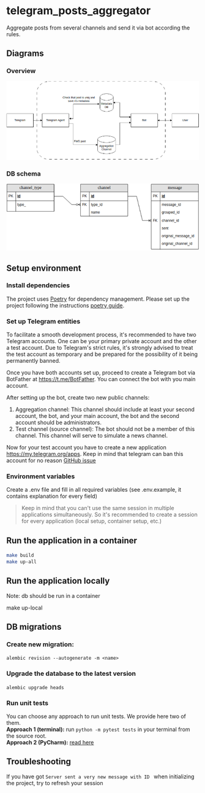 # telegram_posts_aggregator

Aggregate posts from several channels and send it via bot according the rules.

## Diagrams
### Overview
![ALT TEXT](./documentaion/diagrams/overview_diagram.png)
### DB schema
![ALT TEXT](./documentaion/diagrams/metadata_db.png)



## Setup environment

### Install dependencies

The project uses [Poetry](https://python-poetry.org/)  for dependency management. Please set up the project following the instructions [poetry guide](https://python-poetry.org/docs/basic-usage/#initialising-a-pre-existing-project).

### Set up Telegram entities

To facilitate a smooth development process, it's recommended to have two Telegram accounts. One can be your primary
private account and the other a test account. Due to Telegram's strict rules, it's strongly advised to treat the test
account as temporary and be prepared for the possibility of it being permanently banned.

Once you have both accounts set up, proceed to create a Telegram bot via BotFather at https://t.me/BotFather. You can
connect the bot with you main account.

After setting up the bot, create two new public channels: <br/>

1. Aggregation channel: This channel should include at least your second account, the bot, and your main account,
   the bot and the second account should be administrators.
2. Test channel (source channel): The bot should not be a member of this channel. This channel will serve to simulate a
   news channel.

Now for your test account you have to create a new application https://my.telegram.org/apps. Keep in mind that telegram
can ban this account for no reason [GitHub issue](https://github.com/lonamiwebs/telethon/issues/824)



### Environment variables

Create a .env file and fill in all required variables (see .env.example, it contains explanation for every field)
> Keep in mind that you can't use the same session in multiple applications simultaneously. So it's recommended to
> create a session for every application (local setup, container setup, etc.)

## Run the application in a container

```sh
make build
make up-all
```

## Run the application locally
Note: db should be run in a container

make up-local

## DB migrations

### Create new migration:

`alembic revision --autogenerate -m <name>`

### Upgrade the database to the latest version

`alembic upgrade heads`

### Run unit tests

You can choose any approach to run unit tests. We provide here two of them. <br>
**Approach 1 (terminal):** run `python -m pytest tests` in your terminal from the source root. <br>
**Approach 2 (PyCharm):** [read here](https://www.jetbrains.com/help/pycharm/testing.html)


## Troubleshooting
If you have got ```Server sent a very new message with ID ``` when initializing the project, try to refresh your session
